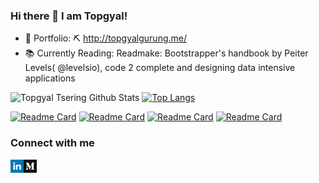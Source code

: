 ###  Hi there 👋  I am Topgyal!
* 💼 Portfolio: ⛏️ http://topgyalgurung.me/ 
* 📚 Currently Reading: Readmake: Bootstrapper's handbook by Peiter Levels( @levelsio), code 2 complete and designing data intensive applications 

![Topgyal Tsering Github Stats](https://github-readme-stats.vercel.app/api?username=topgyalgurung&count_private=true&show_icons=true&title_color=fff&icon_color=79ff97&text_color=9f9f9f&bg_color=151515)
[![Top Langs](https://github-readme-stats.vercel.app/api/top-langs/?username=topgyalgurung&langs_count=8&layout=compact)](https://github.com/binod164/github-readme-stats)

[![Readme Card](https://github-readme-stats.vercel.app/api/pin/?username=topgyalgurung&repo=draw-card-react-app)](https://github.com/topgyalgurung/draw-card-react-app)
[![Readme Card](https://github-readme-stats.vercel.app/api/pin/?username=topgyalgurung&repo=pokedox)](https://github.com/topgyalgurung/pokedox)
[![Readme Card](https://github-readme-stats.vercel.app/api/pin/?username=topgyalgurung&repo=jeopardy-game)](https://github.com/topgyalgurung/jeopardy-game)
[![Readme Card](https://github-readme-stats.vercel.app/api/pin/?username=topgyalgurung&repo=space-battle-simulator)](https://github.com/topgyalgurung/space-battle-simulator)

### Connect with me

<a href="https://www.linkedin.com/in/topgyalgurung/">
  <img align="left" alt="Topgyal Linkedin" width="21px" src="https://raw.githubusercontent.com/edent/SuperTinyIcons/099dc12b59179d07d534069bc8551718f786d91a/images/svg/linkedin.svg" />
</a>
<a href="https://topgyaltsering.medium.com">
  <img align="left" alt="Topgyal Tsering Medium" width="21px" src="https://raw.githubusercontent.com/edent/SuperTinyIcons/099dc12b59179d07d534069bc8551718f786d91a/images/svg/medium.svg" />
</a>
</br>
